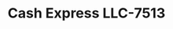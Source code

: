 ---
f_zip-code: 30178
f_state-code: GA
title: Cash Express LLC-7513
f_phone: 770-386-4009
f_city-only: Taylorsville
f_address: 227 Market Place Boulevard Southeast Taylorsville
f_location-unique-id: '7513'
slug: cash-express-llc-7513
updated-on: '2024-05-30T13:46:58.046Z'
created-on: '2024-05-30T13:36:59.803Z'
published-on: '2024-05-30T13:54:32.469Z'
f_city-state: cms/city/taylorsville-ga.md
f_company: cms/company/cash-express-llc.md
f_state: cms/state/georgia.md
layout: '[payday-loan].html'
tags: payday-loan
---